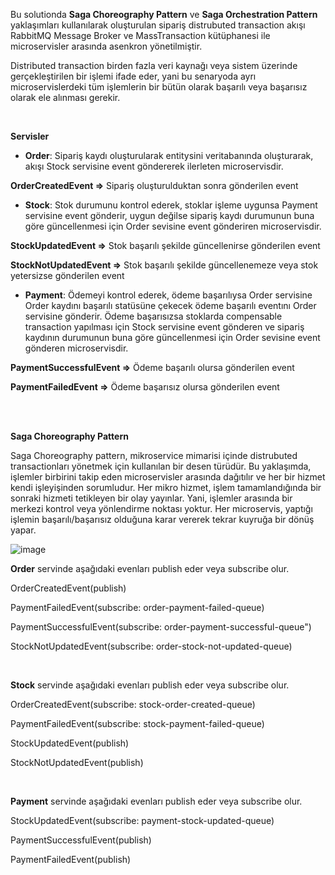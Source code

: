 Bu solutionda **Saga Choreography Pattern** ve **Saga Orchestration Pattern** yaklaşımları kullanılarak oluşturulan sipariş distrubuted transaction akışı RabbitMQ Message Broker ve MassTransaction kütüphanesi ile microservisler arasında asenkron yönetilmiştir.

Distributed transaction  birden fazla veri kaynağı veya sistem üzerinde gerçekleştirilen bir işlemi ifade eder, yani bu senaryoda ayrı microservislerdeki tüm işlemlerin bir bütün olarak başarılı veya başarısız olarak ele alınması gerekir.

<br>

**Servisler**

- **Order**: Sipariş kaydı oluşturularak entitysini veritabanında oluşturarak, akışı Stock servisine event göndererek ilerleten microservisdir.
  
**OrderCreatedEvent =>** Sipariş oluşturulduktan sonra gönderilen event

- **Stock**: Stok durumunu kontrol ederek, stoklar işleme uygunsa Payment servisine event gönderir, uygun değilse sipariş kaydı durumunun buna göre güncellenmesi için Order sevisine event gönderiren microservisdir.
  
**StockUpdatedEvent =>** Stok başarılı şekilde güncellenirse gönderilen event 

**StockNotUpdatedEvent =>** Stok başarılı şekilde güncellenemeze veya stok yetersizse gönderilen event 

- **Payment**: Ödemeyi kontrol ederek, ödeme başarılıysa Order servisine Order kaydını başarılı statüsüne çekecek ödeme başarılı eventını Order servisine gönderir. Ödeme başarısızsa stoklarda compensable transaction yapılması için Stock servisine event gönderen ve sipariş kaydının durumunun buna göre güncellenmesi için Order sevisine event gönderen microservisdir.
  
**PaymentSuccessfulEvent =>** Ödeme başarılı olursa gönderilen event

**PaymentFailedEvent =>** Ödeme başarısız olursa gönderilen event   

<br><br>

**Saga Choreography Pattern**

Saga Choreography pattern, mikroservice mimarisi içinde distrubuted transactionları yönetmek için kullanılan bir desen türüdür. Bu yaklaşımda, işlemler birbirini takip eden microservisler arasında dağıtılır ve her bir hizmet kendi işleyişinden sorumludur. Her mikro hizmet, işlem tamamlandığında bir sonraki hizmeti tetikleyen bir olay yayınlar. Yani, işlemler arasında bir merkezi kontrol veya yönlendirme noktası yoktur. Her microservis, yaptığı işlemin başarılı/başarısız olduğuna karar vererek tekrar kuyruğa bir dönüş yapar.

![image](https://github.com/user-attachments/assets/443b8426-78e4-4315-b9a7-73e9c887f8fb)


**Order** servinde aşağıdaki evenları publish eder veya subscribe olur.

OrderCreatedEvent(publish)      

PaymentFailedEvent(subscribe: order-payment-failed-queue)

PaymentSuccessfulEvent(subscribe: order-payment-successful-queue")

StockNotUpdatedEvent(subscribe: order-stock-not-updated-queue)

<br>

**Stock** servinde aşağıdaki evenları publish eder veya subscribe olur.

OrderCreatedEvent(subscribe: stock-order-created-queue) 

PaymentFailedEvent(subscribe: stock-payment-failed-queue)

StockUpdatedEvent(publish)		  

StockNotUpdatedEvent(publish)     

<br>

**Payment** servinde aşağıdaki evenları publish eder veya subscribe olur.

StockUpdatedEvent(subscribe: payment-stock-updated-queue)			

PaymentSuccessfulEvent(publish)     

PaymentFailedEvent(publish)        


